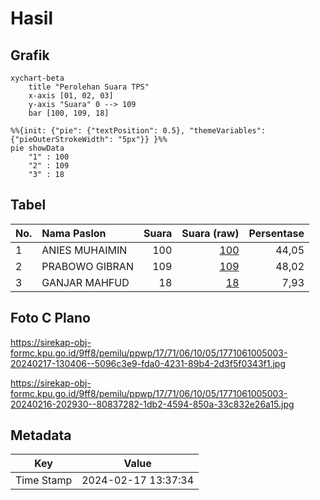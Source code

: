 # Hasil

## Grafik

```mermaid
xychart-beta
    title "Perolehan Suara TPS"
    x-axis [01, 02, 03]
    y-axis "Suara" 0 --> 109
    bar [100, 109, 18]
```

```mermaid
%%{init: {"pie": {"textPosition": 0.5}, "themeVariables": {"pieOuterStrokeWidth": "5px"}} }%%
pie showData
    "1" : 100
    "2" : 109
    "3" : 18
```

## Tabel

| No. | Nama Paslon    | Suara | Suara (raw) | Persentase |
|:--- |:-------------- | -----:| -----------:| ----------:|
| 1   | ANIES MUHAIMIN | 100   | [100][p-1]  | 44,05      |
| 2   | PRABOWO GIBRAN | 109   | [109][p-2]  | 48,02      |
| 3   | GANJAR MAHFUD  | 18    | [18][p-3]   | 7,93       |


[p-1]: https://github.com/gigit-pemilu/pemilu-2024-17-bengkulu/blob/main/pilpres/hitung-suara/sub/17-bengkulu/sub/71-kota-bengkulu/sub/06-ratu-agung/sub/1005-kebun-kenanga/sub/003-tps/sub/paslon-1.txt
[p-2]: https://github.com/gigit-pemilu/pemilu-2024-17-bengkulu/blob/main/pilpres/hitung-suara/sub/17-bengkulu/sub/71-kota-bengkulu/sub/06-ratu-agung/sub/1005-kebun-kenanga/sub/003-tps/sub/paslon-2.txt
[p-3]: https://github.com/gigit-pemilu/pemilu-2024-17-bengkulu/blob/main/pilpres/hitung-suara/sub/17-bengkulu/sub/71-kota-bengkulu/sub/06-ratu-agung/sub/1005-kebun-kenanga/sub/003-tps/sub/paslon-3.txt

## Foto C Plano

https://sirekap-obj-formc.kpu.go.id/9ff8/pemilu/ppwp/17/71/06/10/05/1771061005003-20240217-130406--5096c3e9-fda0-4231-89b4-2d3f5f0343f1.jpg

https://sirekap-obj-formc.kpu.go.id/9ff8/pemilu/ppwp/17/71/06/10/05/1771061005003-20240216-202930--80837282-1db2-4594-850a-33c832e26a15.jpg


## Metadata

| Key        | Value               |
| ---------- | ------------------- |
| Time Stamp | 2024-02-17 13:37:34 |



